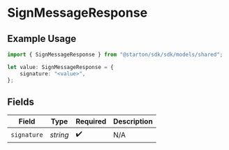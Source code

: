 # SignMessageResponse

## Example Usage

```typescript
import { SignMessageResponse } from "@starton/sdk/sdk/models/shared";

let value: SignMessageResponse = {
    signature: "<value>",
};
```

## Fields

| Field              | Type               | Required           | Description        |
| ------------------ | ------------------ | ------------------ | ------------------ |
| `signature`        | *string*           | :heavy_check_mark: | N/A                |